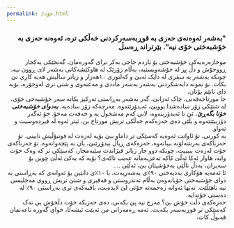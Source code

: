 ```yaml
---
permalink: /خۆت.html
---
```

<div dir="rtl">

### "بەشەر ئەوەنەی حەزی بە قوڕبەسەرکردنی خەڵکی ترە، ئەوەنە حەزی بە خۆشبەختی خۆی نیە". بێرتراند ڕەسڵ

موحازەرەیەکی خۆشبەختی بۆ ناردم حاجی بەکر برای گەورەمان، گەنجێکی یەکجار ڕووخۆش و دڵ پڕ لە خۆشەویستیە، بەڵام زۆرێک لە هاوکێشەکانی بەشەر لای ڕوون نیە، چونکە بەشەر بە سفری لە دایک ئەبێ و کەلتوری ١٠هەزار و زیاتر ساڵیش هەیە کاری تێ بکات. بۆ نمونە دابەشکردنی بەشەر بەسەر ماددی و مەعنەوی و شتی تری لەوجۆرە، بۆیە دای نانێم بۆتان.
<br/>
جا مورتاحەفەنی، چاک ئەزانێ، گەر بەشەر بەڕاستی تەرکیز بکاتە سەر خۆشبەخی خۆی، لە شتێکی زۆر سادەشدا بووبێ، ئەیدۆزێتەوە. مەرجەکە زۆر سادەیە، ***بەدوای خۆشبەختی خۆتا بگەڕێ***، ئێ تا ئەیدۆزیتەوە، لانی کەم مەشخوڵ بە و خەفەت مەخۆ. خۆ ئەگەر دۆزیبێتتەوە و بڵێی دەی حەزەکەم خەڵکی تریش مورتاح بن، ئیتر ئەوە لە فیردەوسیت و تەواو.
<br/>
بە کورتی، تۆ ئاواتت ئەوەیە کەسێکی تر داماو ببێ بۆیە لەزەت لە فوتبۆڵیش نابینی. تۆ حەزناکەی بەرشەلۆنە بیباتەوە، حەزەکەی ڕیاڵ بیدۆڕێنێ، یان بە پێچەوانەوە. تۆ حەزناکەی خۆت لەزەت ببینیت، چونکە دوو جار زیاتر قیژاندت سێیەمجار، کەسێکی تر کە وەک خۆت وایە، هاوار ئەکا ئەڵێ کاکە تەعزیەمانە عەیب ناکەی؟ بۆیە کە یەکێ ئەڵێ چوین بۆ سەیران، بەدڵ ناڵێی بەخۆشیتان بێ، ئەڵێی ....
<br/>
ئا ئەمەیە هۆکاری بەدبەختی ٩٠٪ی بەشەریەت، با ١٠٪ی دانێین بۆ ئەوانەی کە بەڕاستی بە دوای خۆشبەختی خۆیانەوەن بەڵام تەندروستی و فەقیری و شتێ تریش ڕووی مەجلیسی نیە ناهێڵێت. تەنها ئەوانە زەحمەتە خۆتی لێ لابدەیت، باقیەکەی تری بەڕاستی ٩٠٪ لە دەستی خۆتدایە.
<br/>
حەزەکەی دڵت خۆش بێ؟ مەرج نیە پێ بکەنی، دەی حەزبکە خۆت دڵخۆش بی نەک کەسێکی تر قوڕبەسەر بکەیت. ئەمە ڕەمەزانی من ئەبێت ئیشەڵا، خوای گەورە تاعەتمان قەبوڵ کات.</div>
